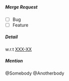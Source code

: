 ##### Merge Request

- [ ] Bug
- [ ] Feature

##### Detail

w.r.t [XXX-XX](https://XXX.com)

##### Mention

@Somebody
@Anotherbody
